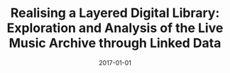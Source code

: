 ---
type: "paper_2017"
title: "Realising a Layered Digital Library: Exploration and Analysis of the Live Music Archive through Linked Data"
authors: Page, K., Bechhofer, S., Fazekas, G., Weigl, D., Wilmering, T.
date: 2017-01-01
published_in: "Proc. of the ACM/IEEE Joint Conference on Digital Libraries (JCDL)"
download_link: "http://ieeexplore.ieee.org/document/7991563"
---